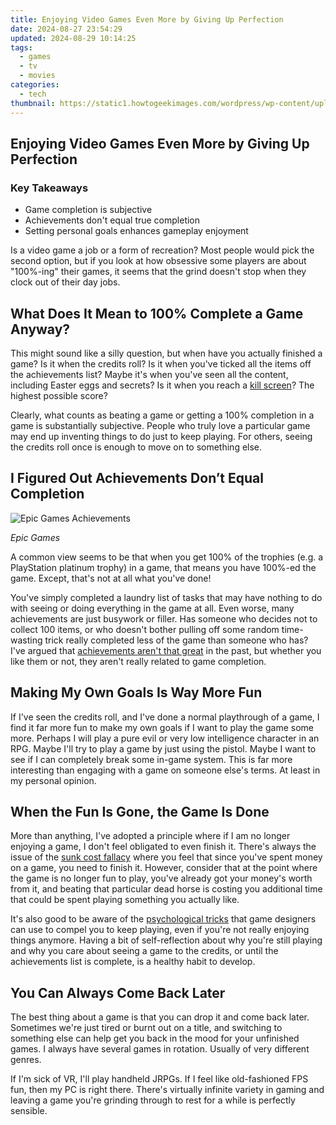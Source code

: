 ```yaml
---
title: Enjoying Video Games Even More by Giving Up Perfection
date: 2024-08-27 23:54:29
updated: 2024-08-29 10:14:25
tags:
  - games
  - tv
  - movies
categories:
  - tech
thumbnail: https://static1.howtogeekimages.com/wordpress/wp-content/uploads/2024/04/a-happy-man-holding-a-video-game-controller.jpg
---
```


## Enjoying Video Games Even More by Giving Up Perfection

### Key Takeaways

* Game completion is subjective
* Achievements don't equal true completion
* Setting personal goals enhances gameplay enjoyment

 Is a video game a job or a form of recreation? Most people would pick the second option, but if you look at how obsessive some players are about "100%-ing" their games, it seems that the grind doesn't stop when they clock out of their day jobs.

##  What Does It Mean to 100% Complete a Game Anyway?

 This might sound like a silly question, but when have you actually finished a game? Is it when the credits roll? Is it when you've ticked all the items off the achievements list? Maybe it's when you've seen all the content, including Easter eggs and secrets? Is it when you reach a [kill screen](https://gamerant.com/most-infamous-kill-screens-in-video-games/)? The highest possible score?

 Clearly, what counts as beating a game or getting a 100% completion in a game is substantially subjective. People who truly love a particular game may end up inventing things to do just to keep playing. For others, seeing the credits roll once is enough to move on to something else.

##  I Figured Out Achievements Don’t Equal Completion

![Epic Games Achievements](https://static1.howtogeekimages.com/wordpress/wp-content/uploads/2021/10/epic-games-achievments.jpg) 

_Epic Games_

 A common view seems to be that when you get 100% of the trophies (e.g. a PlayStation platinum trophy) in a game, that means you have 100%-ed the game. Except, that's not at all what you've done!

 You've simply completed a laundry list of tasks that may have nothing to do with seeing or doing everything in the game at all. Even worse, many achievements are just busywork or filler. Has someone who decides not to collect 100 items, or who doesn't bother pulling off some random time-wasting trick really completed less of the game than someone who has? I've argued that [achievements aren't that great](https://screen-activity-recording.techidaily.com/updated-in-2024-the-foremost-9-digital-mic-recorders-for-high-fidelity-capture/) in the past, but whether you like them or not, they aren't really related to game completion.

##  Making My Own Goals Is Way More Fun

 If I've seen the credits roll, and I've done a normal playthrough of a game, I find it far more fun to make my own goals if I want to play the game some more. Perhaps I will play a pure evil or very low intelligence character in an RPG. Maybe I'll try to play a game by just using the pistol. Maybe I want to see if I can completely break some in-game system. This is far more interesting than engaging with a game on someone else's terms. At least in my personal opinion.

##  When the Fun Is Gone, the Game Is Done

 More than anything, I've adopted a principle where if I am no longer enjoying a game, I don't feel obligated to even finish it. There's always the issue of the [sunk cost fallacy](https://www.investopedia.com/terms/s/sunkcost.asp) where you feel that since you've spent money on a game, you need to finish it. However, consider that at the point where the game is no longer fun to play, you've already got your money's worth from it, and beating that particular dead horse is costing you additional time that could be spent playing something you actually like.

 It's also good to be aware of the [psychological tricks](https://instagram-videos.techidaily.com/updated-exploring-the-validity-of-instagram-photos-for-2024/) that game designers can use to compel you to keep playing, even if you're not really enjoying things anymore. Having a bit of self-reflection about why you're still playing and why you care about seeing a game to the credits, or until the achievements list is complete, is a healthy habit to develop.

##  You Can Always Come Back Later

 The best thing about a game is that you can drop it and come back later. Sometimes we're just tired or burnt out on a title, and switching to something else can help get you back in the mood for your unfinished games. I always have several games in rotation. Usually of very different genres.

 If I'm sick of VR, I'll play handheld JRPGs. If I feel like old-fashioned FPS fun, then my PC is right there. There's virtually infinite variety in gaming and leaving a game you're grinding through to rest for a while is perfectly sensible.

<ins class="adsbygoogle"
     style="display:block"
     data-ad-format="autorelaxed"
     data-ad-client="ca-pub-7571918770474297"
     data-ad-slot="1223367746"></ins>



<ins class="adsbygoogle"
     style="display:block"
     data-ad-client="ca-pub-7571918770474297"
     data-ad-slot="8358498916"
     data-ad-format="auto"
     data-full-width-responsive="true"></ins>
